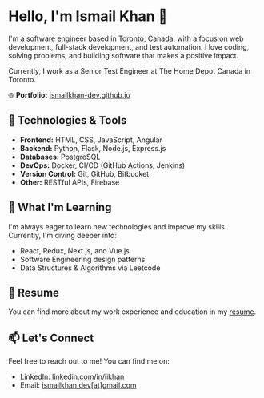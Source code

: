 # Hello, I'm Ismail Khan 👋

I'm a software engineer based in Toronto, Canada, with a focus on web development, full-stack development, and test automation. I love coding, solving problems, and building software that makes a positive impact.

Currently, I work as a Senior Test Engineer at The Home Depot Canada in Toronto.

🌐 **Portfolio:** [ismailkhan-dev.github.io](https://ismailkhan-dev.github.io/projects)

## 🔧 Technologies & Tools

- **Frontend:** HTML, CSS, JavaScript, Angular
- **Backend:** Python, Flask, Node.js, Express.js
- **Databases:** PostgreSQL
- **DevOps:** Docker, CI/CD (GitHub Actions, Jenkins)
- **Version Control:** Git, GitHub, Bitbucket
- **Other:** RESTful APIs, Firebase

## 🌱 What I'm Learning

I'm always eager to learn new technologies and improve my skills. Currently, I'm diving deeper into:

- React, Redux, Next.js, and Vue.js
- Software Engineering design patterns
- Data Structures & Algorithms via Leetcode

## 📄 Resume

You can find more about my work experience and education in my [resume](https://ismailkhan-dev.github.io/cv).

## 📫 Let's Connect

Feel free to reach out to me! You can find me on:

- LinkedIn: [linkedin.com/in/iikhan](https://www.linkedin.com/in/iikhan)
- Email: [ismailkhan.dev[at]gmail.com](mailto:ismailkhan.dev@gmail.com)
